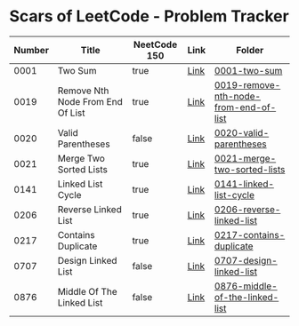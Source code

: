 # Scars of LeetCode - Problem Tracker

| Number | Title | NeetCode 150 | Link | Folder |
| ------ | ----- | ------------ | ---- | ------ |
| 0001 | Two Sum | true | [Link](https://leetcode.com/problems/two-sum/) | [0001-two-sum](0001-two-sum) |
| 0019 | Remove Nth Node From End Of List | true | [Link](https://leetcode.com/problems/remove-nth-node-from-end-of-list/) | [0019-remove-nth-node-from-end-of-list](0019-remove-nth-node-from-end-of-list) |
| 0020 | Valid Parentheses | false | [Link](https://leetcode.com/problems/valid-parentheses/) | [0020-valid-parentheses](0020-valid-parentheses) |
| 0021 | Merge Two Sorted Lists | true | [Link](https://leetcode.com/problems/merge-two-sorted-lists/) | [0021-merge-two-sorted-lists](0021-merge-two-sorted-lists) |
| 0141 | Linked List Cycle | true | [Link](https://leetcode.com/problems/linked-list-cycle/) | [0141-linked-list-cycle](0141-linked-list-cycle) |
| 0206 | Reverse Linked List | true | [Link](https://leetcode.com/problems/reverse-linked-list/) | [0206-reverse-linked-list](0206-reverse-linked-list) |
| 0217 | Contains Duplicate | true | [Link](https://leetcode.com/problems/contains-duplicate/) | [0217-contains-duplicate](0217-contains-duplicate) |
| 0707 | Design Linked List | false | [Link](https://leetcode.com/problems/design-linked-list/) | [0707-design-linked-list](0707-design-linked-list) |
| 0876 | Middle Of The Linked List | false | [Link](https://leetcode.com/problems/middle-of-the-linked-list/) | [0876-middle-of-the-linked-list](0876-middle-of-the-linked-list) |
